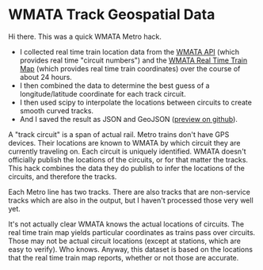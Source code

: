 # WMATA Track Geospatial Data

Hi there. This was a quick WMATA Metro hack.

* I collected real time train location data from the [WMATA API](https://developer.wmata.com/docs/services/5763fa6ff91823096cac1057/operations/5763fb35f91823096cac1058)
(which provides real time "circuit numbers") and the [WMATA Real Time Train Map](gis.wmata.com/metrotrain/index.html)
(which provides real time train coordinates) over the course of about 24 hours.
* I then combined the data to determine the best guess of a longitude/latitude coordinate for each track circuit.
* I then used scipy to interpolate the locations between circuits to create smooth curved tracks.
* And I saved the result as JSON and GeoJSON ([preview on github](https://github.com/JoshData/wmata-track-locations/blob/master/tracks.geojson)).

A "track circuit" is a span of actual rail. Metro trains don't have GPS devices. Their locations are known to WMATA
by which circuit they are currently traveling on. Each circuit is uniquely identified. WMATA doesn't officially
publish the locations of the circuits, or for that matter the tracks. This hack combines the data they do
publish to infer the locations of the circuits, and therefore the tracks.

Each Metro line has two tracks. There are also tracks that are non-service tracks which are 
also in the output, but I haven't processed those very well yet.

It's not actually clear WMATA knows the actual locations of circuits. The real
time train map yields particular coordinates as trains pass over circuits. Those may not be actual circuit
locations (except at stations, which are easy to verify). Who knows. Anyway, this dataset is based on the locations
that the real time train map reports, whether or not those are accurate.
